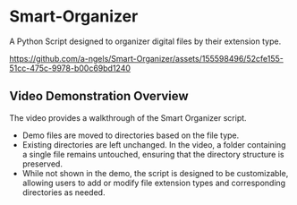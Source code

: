 # Smart-Organizer
A Python Script designed to organizer digital files by their extension type.

https://github.com/a-ngels/Smart-Organizer/assets/155598496/52cfe155-51cc-475c-9978-b00c69bd1240


## Video Demonstration Overview
The video provides a walkthrough of the Smart Organizer script.

- Demo files are moved to directories based on the file type.
- Existing directories are left unchanged. In the video, a folder containing a single file remains untouched, ensuring that the directory structure is preserved.
- While not shown in the demo, the script is designed to be customizable, allowing users to add or modify file extension types and corresponding directories as needed.
